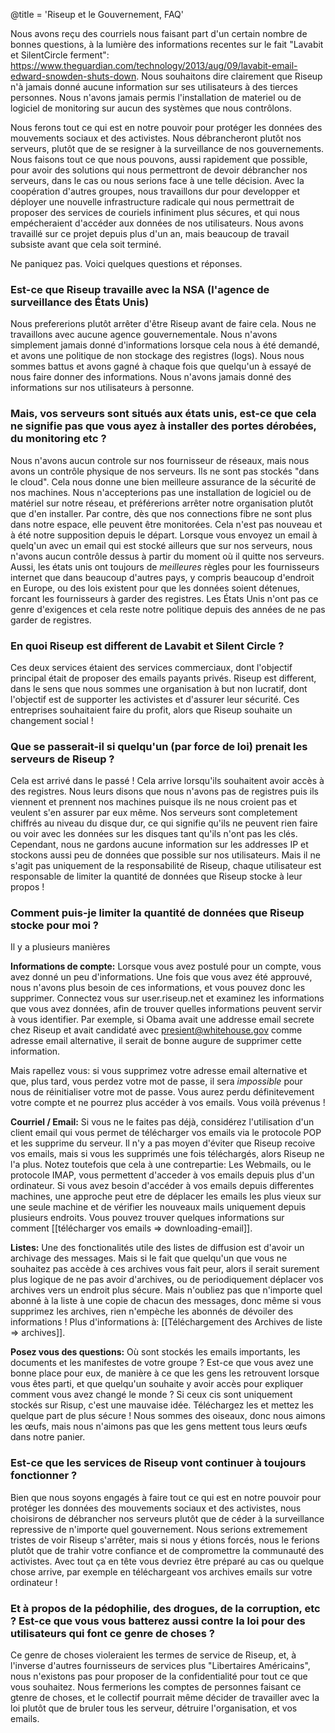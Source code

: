 @title = 'Riseup et le Gouvernement, FAQ'

Nous avons reçu des courriels nous faisant part d'un certain nombre de bonnes questions, à la lumière des informations recentes sur le fait "Lavabit et SilentCircle ferment": https://www.theguardian.com/technology/2013/aug/09/lavabit-email-edward-snowden-shuts-down. Nous souhaitons dire clairement que Riseup n'à jamais donné aucune information sur ses utilisateurs à des tierces personnes. Nous n'avons jamais permis l'installation de materiel ou de logiciel de monitoring sur aucun des systèmes que nous contrôlons.

Nous ferons tout ce qui est en notre pouvoir pour protéger les données des mouvements sociaux et des activistes. Nous débrancheront plutôt nos serveurs, plutôt que de se resigner à la surveillance de nos gouvernements. Nous faisons tout ce que nous pouvons, aussi rapidement que possible, pour avoir des solutions qui nous permettront de devoir débrancher nos serveurs, dans le cas ou nous serions face à une telle décision. Avec la coopération d'autres groupes, nous travaillons dur pour developper et déployer une nouvelle infrastructure radicale qui nous permettrait de proposer des services de couriels infiniment plus sécures, et qui nous empécheraient d'accéder aux données de nos utilisateurs. Nous avons travaillé sur ce projet depuis plus d'un an, mais beaucoup de travail subsiste avant que cela soit terminé.

Ne paniquez pas. Voici quelques questions et réponses.

### Est-ce que Riseup travaille avec la NSA (l'agence de surveillance des États Unis)

Nous prefererions plutôt arrêter d'être Riseup avant de faire cela. Nous ne travaillons avec aucune agence gouvernementale. Nous n'avons simplement jamais donné d'informations lorsque cela nous à été demandé, et avons une politique de non stockage des registres (logs). Nous nous sommes battus et avons gagné à chaque fois que quelqu'un à essayé de nous faire donner des informations. Nous n'avons jamais donné des informations sur nos utilisateurs à personne.

### Mais, vos serveurs sont situés aux états unis, est-ce que cela ne signifie pas que vous ayez à installer des portes dérobées, du monitoring etc ?

Nous n'avons aucun controle sur nos fournisseur de réseaux, mais nous avons un contrôle physique de nos serveurs. Ils ne sont pas stockés "dans le cloud". Cela nous donne une bien meilleure assurance de la sécurité de nos machines. Nous n'accepterions pas une installation de logiciel ou de matériel sur notre réseau, et préférerions arrêter notre organisation plutôt que d'en installer. Par contre, dès que nos connections fibre ne sont plus dans notre espace, elle peuvent être monitorées. Cela n'est pas nouveau et à été notre supposition depuis le départ. Lorsque vous envoyez un email à quelq'un avec un email qui est stocké ailleurs que sur nos serveurs, nous n'avons aucun contrôle dessus à partir du moment où il quitte nos serveurs. Aussi, les états unis ont toujours de _meilleures_ règles pour les fournisseurs internet que dans beaucoup d'autres pays, y compris beaucoup d'endroit en Europe, ou des lois existent pour que les données soient détenues, forcant les fournisseurs à garder des registres. Les États Unis n'ont pas ce genre d'exigences et cela reste notre politique depuis des années de ne pas garder de registres.

### En quoi Riseup est different de Lavabit et Silent Circle ?

Ces deux services étaient des services commerciaux, dont l'objectif principal était de proposer des emails payants privés. Riseup est different, dans le sens que nous sommes une organisation à but non lucratif, dont l'objectif est de supporter les activistes et d'assurer leur sécurité. Ces entreprises souhaitaient faire du profit, alors que Riseup souhaite un changement social !

### Que se passerait-il si quelqu'un (par force de loi) prenait les serveurs de Riseup ?

Cela est arrivé dans le passé ! Cela arrive lorsqu'ils souhaitent avoir accès à des registres. Nous leurs disons que nous n'avons pas de registres puis ils viennent et prennent nos machines puisque ils ne nous croient pas et veulent s'en assurer par eux même. Nos serveurs sont completement chiffrés au niveau du disque dur, ce qui signifie qu'ils ne peuvent rien faire ou voir avec les données sur les disques tant qu'ils n'ont pas les clés. Cependant, nous ne gardons aucune information sur les addresses IP et stockons aussi peu de données que possible sur nos utilisateurs. Mais il ne s'agit pas uniquement de la responsabilité de Riseup, chaque utilisateur est responsable de limiter la quantité de données que Riseup stocke à leur propos !

### Comment puis-je limiter la quantité de données que Riseup stocke pour moi ?

Il y a plusieurs manières

**Informations de compte:** Lorsque vous avez postulé pour un compte, vous avez donné un peu d'informations. Une fois que vous avez été approuvé, nous n'avons plus besoin de ces informations, et vous pouvez donc les supprimer. Connectez vous sur user.riseup.net et examinez les informations que vous avez données, afin de trouver quelles informations peuvent servir à vous identifier. Par exemple, si Obama avait une addresse email secrete chez Riseup et avait candidaté avec presient@whitehouse.gov comme adresse email alternative, il serait de bonne augure de supprimer cette information.

Mais rapellez vous: si vous supprimez votre adresse email alternative et que, plus tard, vous perdez votre mot de passe, il sera *impossible* pour nous de réinitialiser votre mot de passe. Vous aurez perdu définitevement votre compte et ne pourrez plus accéder à vos emails. Vous voilà prévenus !

**Courriel / Email:** Si vous ne le faites pas déjà, considérez l'utilisation d'un client email qui vous permet de télécharger vos emails via le protocole POP et les supprime du serveur. Il n'y a pas moyen d'éviter que Riseup recoive vos emails, mais si vous les supprimés une fois téléchargés, alors Riseup ne l'a plus. Notez toutefois que cela à une contrepartie: Les Webmails, ou le protocole IMAP, vous permettent d'acceder à vos emails depuis plus d'un ordinateur. Si vous avez besoin d'accéder à vos emails depuis differentes machines, une approche peut etre de déplacer les emails les plus vieux sur une seule machine et de vérifier les nouveaux mails uniquement depuis plusieurs endroits. Vous pouvez trouver quelques informations sur comment [[télécharger vos emails => downloading-email]].

**Listes:** Une des fonctionalités utile des listes de diffusion est d'avoir un archivage des messages. Mais si le fait que quelqu'un que vous ne souhaitez pas accède à ces archives vous fait peur, alors il serait surement plus logique de ne pas avoir d'archives, ou de periodiquement déplacer vos archives vers un endroit plus sécure. Mais n'oubliez pas que n'importe quel abonné à la liste à une copie de chacun des messages, donc même si vous supprimez les archives, rien n'empèche les abonnés de dévoiler des informations ! Plus d'informations à: [[Téléchargement des Archives de liste => archives]].

**Posez vous des questions:** Où sont stockés les emails importants, les documents et les manifestes de votre groupe ? Est-ce que vous avez une bonne place pour eux, de manière à ce que les gens les retrouvent lorsque vous êtes parti, et que quelqu'un souhaite y avoir accès pour expliquer comment vous avez changé le monde ? Si ceux cis sont uniquement stockés sur Risup, c'est une mauvaise idée. Téléchargez les et mettez les quelque part de plus sécure ! Nous sommes des oiseaux, donc nous aimons les œufs, mais nous n'aimons pas que les gens mettent tous leurs œufs dans notre panier.

### Est-ce que les services de Riseup vont continuer à toujours fonctionner ?

Bien que nous soyons engagés à faire tout ce qui est en notre pouvoir pour protéger les données des mouvements sociaux et des activistes, nous choisirons de débrancher nos serveurs plutôt que de céder à la surveillance repressive de n'importe quel gouvernement. Nous serions extremement tristes de voir Riseup s'arrêter, mais si nous y étions forcés, nous le ferions plutôt que de trahir votre confiance et de compromettre la communauté des activistes. Avec tout ça en tête vous devriez être préparé au cas ou quelque chose arrive, par exemple en téléchargeant vos archives emails sur votre ordinateur !

### Et à propos de la pédophilie, des drogues, de la corruption, etc ? Est-ce que vous vous batterez aussi contre la loi pour des utilisateurs qui font ce genre de choses ?

Ce genre de choses violeraient les termes de service de Riseup, et, à l'inverse d'autres fournisseurs de services plus "Libertaires Américains", nous n'existons pas pour proposer de la confidentialité pour tout ce que vous souhaitez. Nous fermerions les comptes de personnes faisant ce gtenre de choses, et le collectif pourrait même décider de travailler avec la loi plutôt que de bruler tous les serveur, détruire l'organisation, et vos emails.
